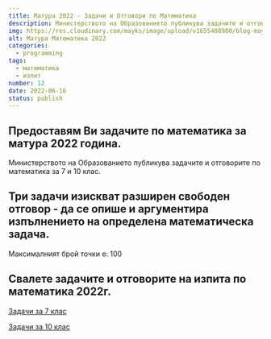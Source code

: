 ```yaml
---
title: Матура 2022 - Задачи и Отговори по Математика
description: Министерството на Образованието публикува задачите и отговорите на матурата по математика за 2022 година.
img: https://res.cloudinary.com/mayks/image/upload/v1655408980/blog-mayks/matura-matematika/mat-banner_yy7nga.png
alt: Матура Математика 2022
categories:
  - programming
tags:
  - математика
  - изпит
number: 12
date: 2022-06-16
status: publish
---
```

## Предоставям Ви задачите по математика за матура 2022 година.

Министерството на Образованието публикува задачите и отговорите по математика за 7 и 10 клас.

## Три задачи изискват разширен свободен отговор - да се опише и аргументира изпълнението на определена математическа задача.

Максималният брой точки е: 100

## Свалете задачите и отговорите на изпита по математика 2022г.


[Задачи за 7 клас](http://mayks.bg.cm/matematika-2022/mat-2022-7.pdf)  

[Задачи за 10 клас](http://mayks.bg.cm/matematika-2022/mat-2022-10.pdf)



